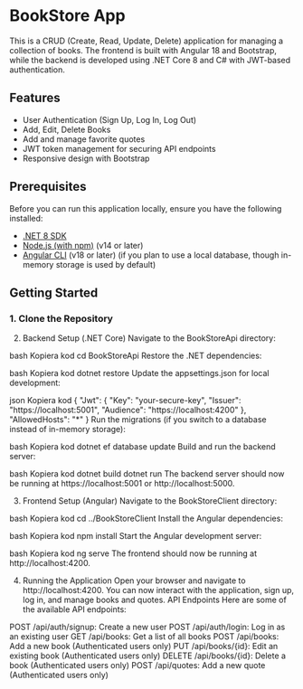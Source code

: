 # BookStore App

This is a CRUD (Create, Read, Update, Delete) application for managing a collection of books. The frontend is built with Angular 18 and Bootstrap, while the backend is developed using .NET Core 8 and C# with JWT-based authentication.

## Features

- User Authentication (Sign Up, Log In, Log Out)
- Add, Edit, Delete Books
- Add and manage favorite quotes
- JWT token management for securing API endpoints
- Responsive design with Bootstrap

## Prerequisites

Before you can run this application locally, ensure you have the following installed:

- [.NET 8 SDK](https://dotnet.microsoft.com/download/dotnet/8.0)
- [Node.js (with npm)](https://nodejs.org/en/download/) (v14 or later)
- [Angular CLI](https://angular.io/cli) (v18 or later)
 (if you plan to use a local database, though in-memory storage is used by default)

## Getting Started

### 1. Clone the Repository

2. Backend Setup (.NET Core)
Navigate to the BookStoreApi directory:

bash
Kopiera kod
cd BookStoreApi
Restore the .NET dependencies:

bash
Kopiera kod
dotnet restore
Update the appsettings.json for local development:

json
Kopiera kod
{
  "Jwt": {
    "Key": "your-secure-key",
    "Issuer": "https://localhost:5001",
    "Audience": "https://localhost:4200"
  },
  "AllowedHosts": "*"
}
Run the migrations (if you switch to a database instead of in-memory storage):

bash
Kopiera kod
dotnet ef database update
Build and run the backend server:

bash
Kopiera kod
dotnet build
dotnet run
The backend server should now be running at https://localhost:5001 or http://localhost:5000.

3. Frontend Setup (Angular)
Navigate to the BookStoreClient directory:

bash
Kopiera kod
cd ../BookStoreClient
Install the Angular dependencies:

bash
Kopiera kod
npm install
Start the Angular development server:

bash
Kopiera kod
ng serve
The frontend should now be running at http://localhost:4200.

4. Running the Application
Open your browser and navigate to http://localhost:4200.
You can now interact with the application, sign up, log in, and manage books and quotes.
API Endpoints
Here are some of the available API endpoints:

POST /api/auth/signup: Create a new user
POST /api/auth/login: Log in as an existing user
GET /api/books: Get a list of all books
POST /api/books: Add a new book (Authenticated users only)
PUT /api/books/{id}: Edit an existing book (Authenticated users only)
DELETE /api/books/{id}: Delete a book (Authenticated users only)
POST /api/quotes: Add a new quote (Authenticated users only)
